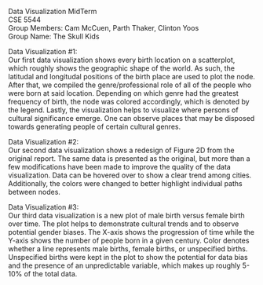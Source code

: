 Data Visualization MidTerm  
CSE 5544  
Group Members: Cam McCuen, Parth Thaker, Clinton Yoos  
Group Name: The Skull Kids  

Data Visualization #1:  
Our first data visualization shows every birth location on a scatterplot, which roughly shows the geographic shape of the world. As such, 
the latitudal and longitudal positions of the birth place are used to plot the node. After that, we compiled the genre/professional role 
of all of the people who were born at said location. Depending on which genre had the greatest frequency of birth, the node was colored
accordingly, which is denoted by the legend. Lastly, the visualization helps to visualize where persons of cultural significance emerge. 
One can observe places that may be disposed towards generating people of certain cultural genres.

Data Visualization #2:  
Our second data visualization shows a redesign of Figure 2D from the original report. The same data is presented as the original, but 
more than a few modifications have been made to improve the quality of the data visualization. Data can be hovered over to show a clear 
trend among cities. Additionally, the colors were changed to better highlight individual paths between nodes.

Data Visualization #3:  
Our third data visualization is a new plot of male birth versus female birth over time. The plot helps to demonstrate cultural trends and 
to observe potential gender biases. The X-axis shows the progression of time while the Y-axis shows the number of people born in a given 
century. Color denotes whether a line represents male births, female births, or unspecified births. Unspecified births were kept in the 
plot to show the potential for data bias and the presence of an unpredictable variable, which makes up roughly 5-10% of the total data. 
